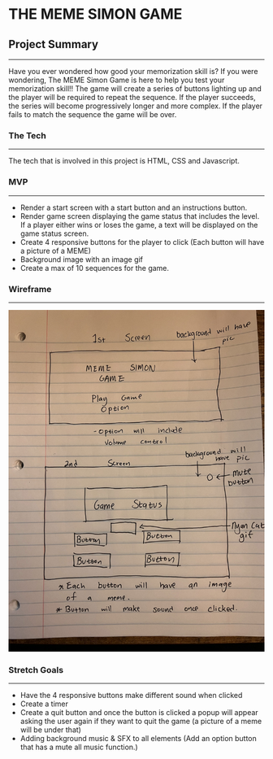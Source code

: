 # THE MEME SIMON GAME
## Project Summary
---
Have you ever wondered how good your memorization skill is? If you were wondering, The MEME Simon Game is here to help you test your memorization skill!! The game will create a series of buttons lighting up and the player will be required to repeat the sequence. If the player succeeds, the series will become progressively longer and more complex. If the player fails to match the sequence the game will be over.
### The Tech 
---
The tech that is involved in this project is HTML, CSS and Javascript.

### MVP
---
- Render a start screen with a start button and an instructions button.
- Render game screen displaying the game status that includes the level. If a player either wins or loses the game, a text will be displayed on the game status screen.
- Create 4 responsive buttons for the player to click (Each button will have a picture of a MEME)
- Background image with an image gif
- Create a max of 10 sequences for the game.

### Wireframe
---
![wireframe](./images/IMG_0941.jpg)


### Stretch Goals
---
- Have the 4 responsive buttons make different sound when clicked
- Create a timer
- Create a quit button and once the button is clicked a popup will appear asking the user again if they want to quit the game (a picture of a meme will be under that)
- Adding background music & SFX to all elements (Add an option button that has a mute all music function.)
